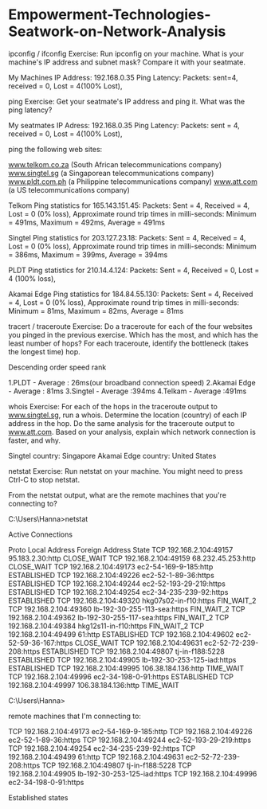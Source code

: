 # Empowerment-Technologies-Seatwork-on-Network-Analysis

ipconfig / ifconfig
Exercise:
Run ipconfig on your machine. What is your machine's IP address and subnet mask? Compare it with your seatmate.

My Machines IP Address: 192.168.0.35
Ping Latency:
          Packets: sent=4, received = 0, Lost = 4(100% Lost),

ping
Exercise:
Get your seatmate's IP address and ping it. What was the ping latency?

My seatmates IP Adress: 192.168.0.35
Ping Latency: Packets: sent = 4, received = 0, Lost = 4(100% Lost),

ping the following web sites:

www.telkom.co.za (South African telecommunications company)
www.singtel.sg (a Singaporean telecommunications company)
www.pldt.com.ph (a Philippine telecommunications company)
www.att.com (a US telecommunications company)

Telkom
      Ping statistics for 165.143.151.45:
    Packets: Sent = 4, Received = 4, Lost = 0 (0% loss),
Approximate round trip times in milli-seconds:
    Minimum = 491ms, Maximum = 492ms, Average = 491ms
    
Singtel
       Ping statistics for 203.127.23.18:
    Packets: Sent = 4, Received = 4, Lost = 0 (0% loss),
Approximate round trip times in milli-seconds:
    Minimum = 386ms, Maximum = 399ms, Average = 394ms

PLDT
      Ping statistics for 210.14.4.124:
    Packets: Sent = 4, Received = 0, Lost = 4 (100% loss),
    
Akamai Edge
      Ping statistics for 184.84.55.130:
    Packets: Sent = 4, Received = 4, Lost = 0 (0% loss),
Approximate round trip times in milli-seconds:
    Minimum = 81ms, Maximum = 82ms, Average = 81ms
    
tracert / traceroute
Exercise:
Do a traceroute for each of the four websites you pinged in the previous exercise. Which has the most, and which has the least number 
of hops? For each traceroute, identify the bottleneck (takes the longest time) hop.

Descending order speed rank

1.PLDT - Average : 26ms(our broadband connection speed)
2.Akamai Edge - Average : 81ms
3.Singtel - Average :394ms
4.Telkam - Average :491ms

whois
Exercise:
For each of the hops in the traceroute output to www.singtel.sg, run a whois. Determine the location (country) of each IP address 
in the hop. Do the same analysis for the traceroute output to www.att.com. Based on your analysis, explain which network connection 
is faster, and why.

Singtel
      country: Singapore
Akamai Edge
      country: United States
      
netstat
Exercise:
Run netstat on your machine. You might need to press Ctrl-C to stop netstat.

From the netstat output, what are the remote machines that you're connecting to?


C:\Users\Hanna>netstat

Active Connections

  Proto  Local Address          Foreign Address        State
  TCP    192.168.2.104:49157    95.183.2.30:http       CLOSE_WAIT
  TCP    192.168.2.104:49159    68.232.45.253:http     CLOSE_WAIT
  TCP    192.168.2.104:49173    ec2-54-169-9-185:http  ESTABLISHED
  TCP    192.168.2.104:49226    ec2-52-1-89-36:https   ESTABLISHED
  TCP    192.168.2.104:49244    ec2-52-193-29-219:https  ESTABLISHED
  TCP    192.168.2.104:49254    ec2-34-235-239-92:https  ESTABLISHED
  TCP    192.168.2.104:49320    hkg07s02-in-f10:https  FIN_WAIT_2
  TCP    192.168.2.104:49360    lb-192-30-255-113-sea:https  FIN_WAIT_2
  TCP    192.168.2.104:49362    lb-192-30-255-117-sea:https  FIN_WAIT_2
  TCP    192.168.2.104:49384    hkg12s11-in-f10:https  FIN_WAIT_2
  TCP    192.168.2.104:49499    61:http                ESTABLISHED
  TCP    192.168.2.104:49602    ec2-52-59-36-167:https  CLOSE_WAIT
  TCP    192.168.2.104:49631    ec2-52-72-239-208:https  ESTABLISHED
  TCP    192.168.2.104:49807    tj-in-f188:5228        ESTABLISHED
  TCP    192.168.2.104:49905    lb-192-30-253-125-iad:https  ESTABLISHED
  TCP    192.168.2.104:49995    106.38.184.136:http    TIME_WAIT
  TCP    192.168.2.104:49996    ec2-34-198-0-91:https  ESTABLISHED
  TCP    192.168.2.104:49997    106.38.184.136:http    TIME_WAIT

C:\Users\Hanna>



remote machines that I'm connecting to:

TCP    192.168.2.104:49173    ec2-54-169-9-185:http
TCP    192.168.2.104:49226    ec2-52-1-89-36:https
TCP    192.168.2.104:49244    ec2-52-193-29-219:https
TCP    192.168.2.104:49254    ec2-34-235-239-92:https
TCP    192.168.2.104:49499    61:http
TCP    192.168.2.104:49631    ec2-52-72-239-208:https
TCP    192.168.2.104:49807    tj-in-f188:5228
TCP    192.168.2.104:49905    lb-192-30-253-125-iad:https
TCP    192.168.2.104:49996    ec2-34-198-0-91:https

Established states
